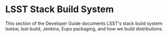 # LSST Stack Build System

This section of the Developer Guide documents LSST's stack build system: lsstsw, lsst-build, Jenkins, Eups packaging, and how we build distributions.
